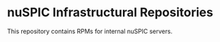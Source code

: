 nuSPIC Infrastructural Repositories
===================================

This repository contains RPMs for internal nuSPIC servers.


